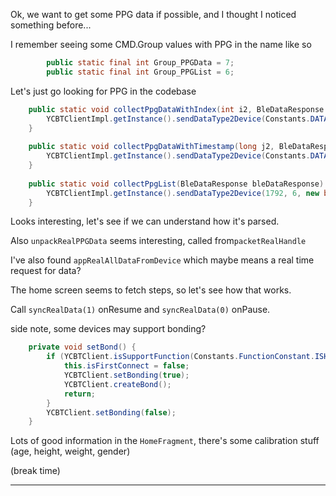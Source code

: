 Ok, we want to get some PPG data if possible, and I thought I noticed something before...

I remember seeing some CMD.Group values with PPG in the name like so

```java
        public static final int Group_PPGData = 7;  
        public static final int Group_PPGList = 6;
```

Let's just go looking for PPG in the codebase

```java
    public static void collectPpgDataWithIndex(int i2, BleDataResponse bleDataResponse) {  
        YCBTClientImpl.getInstance().sendDataType2Device(Constants.DATATYPE.Collect_GetWithIndex, 7, new byte[]{1, (byte) (i2 & 255), (byte) ((i2 >> 8) & 255), 1}, 1, bleDataResponse);  
    }  
  
    public static void collectPpgDataWithTimestamp(long j2, BleDataResponse bleDataResponse) {  
        YCBTClientImpl.getInstance().sendDataType2Device(Constants.DATATYPE.Collect_GetWithTimestamp, 7, new byte[]{1, (byte) (j2 & 255), (byte) ((j2 >> 8) & 255), (byte) ((j2 >> 16) & 255), (byte) ((j2 >> 24) & 255), 1}, 1, bleDataResponse);  
    }  
  
    public static void collectPpgList(BleDataResponse bleDataResponse) {  
        YCBTClientImpl.getInstance().sendDataType2Device(1792, 6, new byte[]{1}, 1, bleDataResponse);  
    }
```


Looks interesting, let's see if we can understand how it's parsed.

Also `unpackRealPPGData` seems interesting, called from`packetRealHandle`


I've also found `appRealAllDataFromDevice` which maybe means a real time request for data?

The home screen seems to fetch steps, so let's see how that works.

Call `syncRealData(1)` onResume and  `syncRealData(0)` onPause.

side note, some devices may support bonding?

```java
    private void setBond() {  
        if (YCBTClient.isSupportFunction(Constants.FunctionConstant.ISHASCREATEBOND) && this.isFirstConnect && !YCBTClient.isOta()) {  
            this.isFirstConnect = false;  
            YCBTClient.setBonding(true);  
            YCBTClient.createBond();  
            return;  
        }  
        YCBTClient.setBonding(false);  
    }
```

Lots of good information in the `HomeFragment`, there's some calibration stuff (age, height, weight, gender)

(break time)

---

